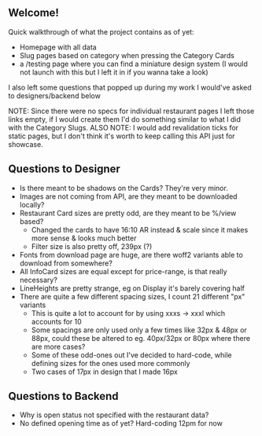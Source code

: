 ## Welcome!

Quick walkthrough of what the project contains as of yet:

- Homepage with all data
- Slug pages based on category when pressing the Category Cards
- a /testing page where you can find a miniature design system (I would not launch with this but I left it in if you wanna take a look)

I also left some questions that popped up during my work I would've asked to designers/backend below

NOTE: Since there were no specs for individual restaurant pages I left those links empty, if I would create them I'd do something similar to what I did with the Category Slugs.
ALSO NOTE: I would add revalidation ticks for static pages, but I don't think it's worth to keep calling this API just for showcase.

## Questions to Designer

- Is there meant to be shadows on the Cards? They're very minor.
- Images are not coming from API, are they meant to be downloaded locally?
- Restaurant Card sizes are pretty odd, are they meant to be %/view based?
  - Changed the cards to have 16:10 AR instead & scale since it makes more sense & looks much better
  - Filter size is also pretty off, 239px (?)
- Fonts from download page are huge, are there woff2 variants able to download from somewhere?
- All InfoCard sizes are equal except for price-range, is that really necessary?
- LineHeights are pretty strange, eg on Display it's barely covering half
- There are quite a few different spacing sizes, I count 21 different "px" variants
  - This is quite a lot to account for by using xxxs -> xxxl which accounts for 10
  - Some spacings are only used only a few times like 32px & 48px or 88px, could these be altered to eg. 40px/32px or 80px where there are more cases?
  - Some of these odd-ones out I've decided to hard-code, while defining sizes for the ones used more commonly
  - Two cases of 17px in design that I made 16px

## Questions to Backend

- Why is open status not specified with the restaurant data?
- No defined opening time as of yet? Hard-coding 12pm for now
